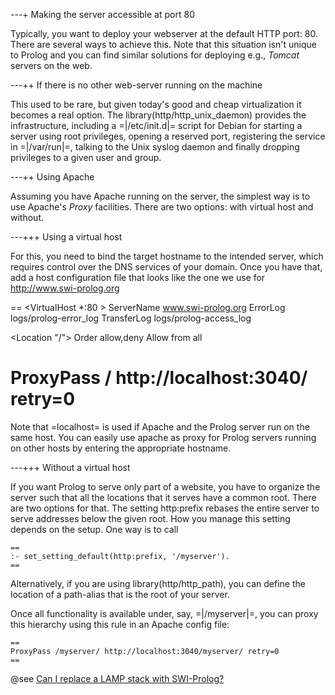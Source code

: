 ---+ Making the server accessible at port 80

Typically, you want to deploy your webserver at the default HTTP port:
80.  There are several ways to achieve this.  Note that this situation
isn't unique to Prolog and you can find similar solutions for deploying
e.g., _Tomcat_ servers on the web.


---++ If there is no other web-server running on the machine

This used to be rare, but given today's good and cheap virtualization it
becomes a real option.  The library(http/http_unix_daemon) provides the
infrastructure, including a =|/etc/init.d|= script for Debian for starting
a server using root privileges, opening a reserved port, registering the
service in =|/var/run|=, talking to the Unix syslog daemon and finally
dropping privileges to a given user and group.

---++ Using Apache

Assuming you have Apache running on the server, the simplest way is to
use Apache's _Proxy_ facilities.  There are two options: with virtual
host and without.

---+++ Using a virtual host

For this, you need to bind the target hostname to the intended server,
which requires control over the DNS services of your domain.  Once you
have that, add a host configuration file that looks like the one we
use for http://www.swi-prolog.org

==
<VirtualHost *:80 >
ServerName www.swi-prolog.org
ErrorLog logs/prolog-error_log
TransferLog logs/prolog-access_log

<Location "/">
Order allow,deny
Allow from all
</Location>

ProxyPass / http://localhost:3040/ retry=0
</VirtualHost>
==

Note that =localhost= is used if Apache and the Prolog server run on
the same host.  You can easily use apache as proxy for Prolog servers
running on other hosts by entering the appropriate hostname.


---+++ Without a virtual host

If you want Prolog to serve only part of a website, you have to
organize the server such that all the locations that it serves have a
common root.  There are two options for that.  The setting http:prefix
rebases the entire server to serve addresses below the given root.  How
you manage this setting depends on the setup.  One way is to call

    ==
    :- set_setting_default(http:prefix, '/myserver').
    ==

Alternatively, if you are using library(http/http_path), you can define
the location of a path-alias that is the root of your server.

Once all functionality is available under, say, =|/myserver|=, you
can proxy this hierarchy using this rule in an Apache config file:

    ==
    ProxyPass /myserver/ http://localhost:3040/myserver/ retry=0
    ==

@see [Can I replace a LAMP stack with SWI-Prolog?](</FAQ/PrologLAMP.txt>)
